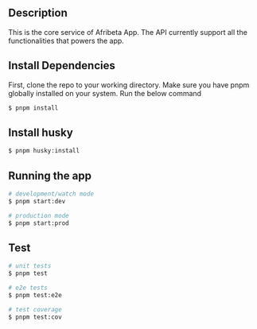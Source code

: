 ## Description

This is the core service of Afribeta App. The API currently support all the functionalities that powers the app.

## Install Dependencies

First, clone the repo to your working directory. Make sure you have pnpm globally installed on your system. Run the below command

```bash
$ pnpm install
```

## Install husky

```bash
$ pnpm husky:install
```

## Running the app

```bash
# development/watch mode
$ pnpm start:dev

# production mode
$ pnpm start:prod
```

## Test

```bash
# unit tests
$ pnpm test

# e2e tests
$ pnpm test:e2e

# test coverage
$ pnpm test:cov
```
